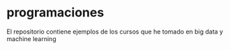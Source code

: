 # programaciones
El repositorio contiene ejemplos de los cursos que he tomado en big data y machine learning

